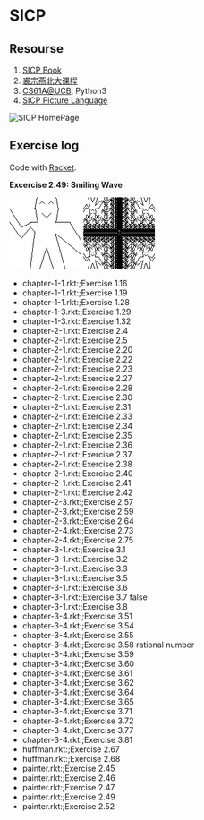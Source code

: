 # SICP

## Resourse

1. [SICP Book][2] 
1. [裘宗燕北大课程][4]
1. [CS61A@UCB][5], Python3
1. [SICP Picture Language][3]

![SICP HomePage][1]

[1]: https://mitpress.mit.edu/sicp/full-text/book/cover.jpg "SICP Cover"
[2]: https://mitpress.mit.edu/sicp/full-text/book/book.html "SICP Book"
[3]: http://planet.racket-lang.org/package-source/soegaard/sicp.plt/2/1/planet-docs/sicp-manual/index.html "Picture Language"
[4]: http://www.math.pku.edu.cn/teachers/qiuzy/progtech/slides/index.php "qzy@pku"
[5]: http://composingprograms.com/ "Python"
[6]: http://www.racket-lang.org/ "racket"
[7]: https://github.com/Lyxn/sicp/blob/master/fig/human.png "flip wave"
[8]: https://github.com/Lyxn/sicp/blob/master/fig/human0.png "wave"

## Exercise log

Code with [Racket][6].

**Excercise 2.49: Smiling Wave**

![wave][8] ![flip][7]

* chapter-1-1.rkt:;Exercise 1.16
* chapter-1-1.rkt:;Exercise 1.19
* chapter-1-1.rkt:;Exercise 1.28
* chapter-1-3.rkt:;Exercise 1.29
* chapter-1-3.rkt:;Exercise 1.32
* chapter-2-1.rkt:;Exercise 2.4
* chapter-2-1.rkt:;Exercise 2.5
* chapter-2-1.rkt:;Exercise 2.20
* chapter-2-1.rkt:;Exercise 2.22
* chapter-2-1.rkt:;Exercise 2.23
* chapter-2-1.rkt:;Exercise 2.27
* chapter-2-1.rkt:;Exercise 2.28
* chapter-2-1.rkt:;Exercise 2.30
* chapter-2-1.rkt:;Exercise 2.31
* chapter-2-1.rkt:;Exercise 2.33
* chapter-2-1.rkt:;Exercise 2.34
* chapter-2-1.rkt:;Exercise 2.35
* chapter-2-1.rkt:;Exercise 2.36
* chapter-2-1.rkt:;Exercise 2.37
* chapter-2-1.rkt:;Exercise 2.38
* chapter-2-1.rkt:;Exercise 2.40
* chapter-2-1.rkt:;Exercise 2.41
* chapter-2-1.rkt:;Exercise 2.42
* chapter-2-3.rkt:;Exercise 2.57
* chapter-2-3.rkt:;Exercise 2.59
* chapter-2-3.rkt:;Exercise 2.64
* chapter-2-4.rkt:;Exercise 2.73
* chapter-2-4.rkt:;Exercise 2.75
* chapter-3-1.rkt:;Exercise 3.1
* chapter-3-1.rkt:;Exercise 3.2
* chapter-3-1.rkt:;Exercise 3.3
* chapter-3-1.rkt:;Exercise 3.5
* chapter-3-1.rkt:;Exercise 3.6
* chapter-3-1.rkt:;Exercise 3.7 false
* chapter-3-1.rkt:;Exercise 3.8
* chapter-3-4.rkt:;Exercise 3.51
* chapter-3-4.rkt:;Exercise 3.54
* chapter-3-4.rkt:;Exercise 3.55
* chapter-3-4.rkt:;Exercise 3.58 rational number 
* chapter-3-4.rkt:;Exercise 3.59
* chapter-3-4.rkt:;Exercise 3.60
* chapter-3-4.rkt:;Exercise 3.61
* chapter-3-4.rkt:;Exercise 3.62
* chapter-3-4.rkt:;Exercise 3.64
* chapter-3-4.rkt:;Exercise 3.65
* chapter-3-4.rkt:;Exercise 3.71
* chapter-3-4.rkt:;Exercise 3.72
* chapter-3-4.rkt:;Exercise 3.77
* chapter-3-4.rkt:;Exercise 3.81
* huffman.rkt:;Exercise 2.67
* huffman.rkt:;Exercise 2.68
* painter.rkt:;Exercise 2.45
* painter.rkt:;Exercise 2.46
* painter.rkt:;Exercise 2.47
* painter.rkt:;Exercise 2.49
* painter.rkt:;Exercise 2.52
